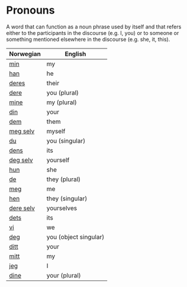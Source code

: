 # Pronouns

A word that can function as a noun phrase used by itself and that refers either to the participants in the discourse (e.g. I, you) or to someone or something mentioned elsewhere in the discourse (e.g. she, it, this).

| Norwegian | English |
| --- | --- |
| [min](https://www.ordnett.no/search?language=no&phrase=min) | my |
| [han](https://www.ordnett.no/search?language=no&phrase=han) | he |
| [deres](https://www.ordnett.no/search?language=no&phrase=deres) | their |
| [dere](https://www.ordnett.no/search?language=no&phrase=dere) | you (plural) |
| [mine](https://www.ordnett.no/search?language=no&phrase=mine) | my (plural) |
| [din](https://www.ordnett.no/search?language=no&phrase=din) | your |
| [dem](https://www.ordnett.no/search?language=no&phrase=dem) | them |
| [meg selv](https://www.ordnett.no/search?language=no&phrase=meg%20selv) | myself |
| [du](https://www.ordnett.no/search?language=no&phrase=du) | you (singular) |
| [dens](https://www.ordnett.no/search?language=no&phrase=dens) | its |
| [deg selv](https://www.ordnett.no/search?language=no&phrase=deg%20selv) | yourself |
| [hun](https://www.ordnett.no/search?language=no&phrase=hun) | she |
| [de](https://www.ordnett.no/search?language=no&phrase=de) | they (plural) |
| [meg](https://www.ordnett.no/search?language=no&phrase=meg) | me |
| [hen](https://www.ordnett.no/search?language=no&phrase=hen) | they (singular) |
| [dere selv](https://www.ordnett.no/search?language=no&phrase=dere%20selv) | yourselves |
| [dets](https://www.ordnett.no/search?language=no&phrase=dets) | its |
| [vi](https://www.ordnett.no/search?language=no&phrase=vi) | we |
| [deg](https://www.ordnett.no/search?language=no&phrase=deg) | you (object singular) |
| [ditt](https://www.ordnett.no/search?language=no&phrase=ditt) | your |
| [mitt](https://www.ordnett.no/search?language=no&phrase=mitt) | my |
| [jeg](https://www.ordnett.no/search?language=no&phrase=jeg) | I |
| [dine](https://www.ordnett.no/search?language=no&phrase=dine) | your (plural) |


